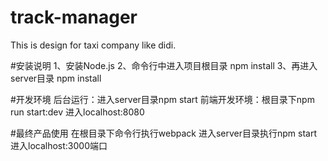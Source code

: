# track-manager
This is design for taxi company like didi.

#安装说明
1、安装Node.js
2、命令行中进入项目根目录 npm install
3、再进入server目录 npm install

#开发环境
后台运行：进入server目录npm start
前端开发环境：根目录下npm run start:dev
进入localhost:8080

#最终产品使用
在根目录下命令行执行webpack
进入server目录执行npm start
进入localhost:3000端口
